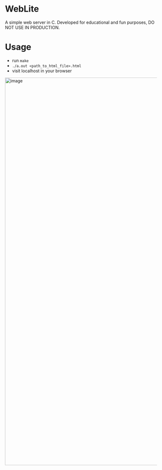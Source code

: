 # WebLite
A simple web server in C. Developed for educational and fun purposes, DO NOT USE IN PRODUCTION.

# Usage
- run ``make`` 
- ``./a.out <path_to_html_file>.html``
- visit localhost in your browser

<img width="1280" alt="image" src="https://user-images.githubusercontent.com/11822566/173175521-8b79917f-8c59-4dd1-af5f-ed95824153f1.png">

